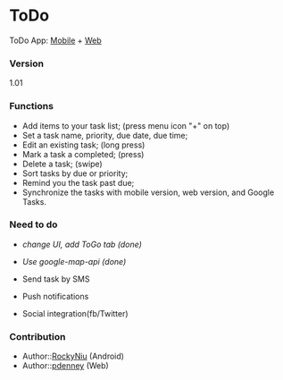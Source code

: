 ToDo
========

ToDo App: [Mobile](/MTM/README.md) + [Web](/WTM/README.md)

### Version
1.01

### Functions
- Add items to your task list; (press menu icon "+" on top)
- Set a task name, priority, due date, due time;
- Edit an existing task; (long press)
- Mark a task a completed; (press)
- Delete a task; (swipe)
- Sort tasks by due or priority;
- Remind you the task past due;
- Synchronize the tasks with mobile version, web version, and Google Tasks.

### Need to do
* *change UI, add ToGo tab (done)*
* *Use google-map-api (done)*

* Send task by SMS
* Push notifications
* Social integration(fb/Twitter)

### Contribution
* Author::[RockyNiu](https://github.com/RockyNiu) (Android)
* Author::[pdenney](https://github.com/pdenney) (Web)
